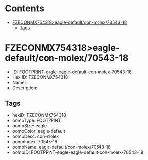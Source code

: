 



Contents
========

* [FZECONMX754318>eagle-default/con-molex/70543-18](#fzeconmx754318eagle-defaultcon-molex70543-18)
	* [Tags](#tags)

# FZECONMX754318>eagle-default/con-molex/70543-18

- ID: FOOTPRINT-eagle-eagle-default-con-molex-70543-18
- Hex ID: FZECONMX754318
- Name: 
- Description: 

## Tags

- hexID: FZECONMX754318
- oompType: FOOTPRINT
- oompSize: eagle
- oompColor: eagle-default
- oompDesc: con-molex
- oompIndex: 70543-18
- oompName: eagle-default/con-molex/70543-18
- oompID: FOOTPRINT-eagle-eagle-default-con-molex-70543-18
